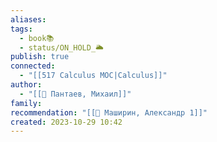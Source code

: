 ```yaml
---
aliases: 
tags:
  - book📚
  - status/ON_HOLD_🌥️
publish: true
connected:
  - "[[517 Сalculus MOC|Calculus]]"
author:
  - "[[👤 Пантаев, Михаил]]"
family: 
recommendation: "[[👤 Маширин, Александр 1]]"
created: 2023-10-29 10:42
---
```




